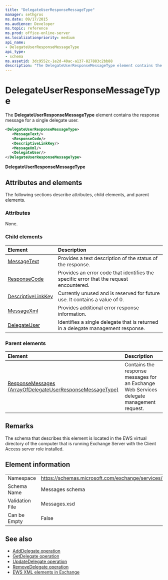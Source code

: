 ```yaml
---
title: "DelegateUserResponseMessageType"
manager: sethgros
ms.date: 09/17/2015
ms.audience: Developer
ms.topic: reference
ms.prod: office-online-server
ms.localizationpriority: medium
api_name:
- DelegateUserResponseMessageType
api_type:
- schema
ms.assetid: 3dc9552c-1e2d-40ac-a137-827883c2bb88
description: "The DelegateUserResponseMessageType element contains the response message for a single delegate user."
---
```


# DelegateUserResponseMessageType

The **DelegateUserResponseMessageType** element contains the response message for a single delegate user. 
  
```xml
<DelegateUserResponseMessageType>
   <MessageText/>
   <ResponseCode/>
   <DescriptiveLinkKey/>
   <MessageXml/>
   <DelegateUser/>
</DelegateUserResponseMessageType>
```

**DelegateUserResponseMessageType**

## Attributes and elements

The following sections describe attributes, child elements, and parent elements.
  
### Attributes

None.
  
### Child elements

|**Element**|**Description**|
|:-----|:-----|
|[MessageText](messagetext.md) <br/> |Provides a text description of the status of the response.  <br/> |
|[ResponseCode](responsecode.md) <br/> |Provides an error code that identifies the specific error that the request encountered.  <br/> |
|[DescriptiveLinkKey](descriptivelinkkey.md) <br/> |Currently unused and is reserved for future use. It contains a value of 0.  <br/> |
|[MessageXml](messagexml.md) <br/> |Provides additional error response information.  <br/> |
|[DelegateUser](delegateuser.md) <br/> |Identifies a single delegate that is returned in a delegate management response.  <br/> |
   
### Parent elements

|**Element**|**Description**|
|:-----|:-----|
|[ResponseMessages (ArrayOfDelegateUserResponseMessageType)](responsemessages-arrayofdelegateuserresponsemessagetype.md) <br/> |Contains the response messages for an Exchange Web Services delegate management request.  <br/> |
   
## Remarks

The schema that describes this element is located in the EWS virtual directory of the computer that is running Exchange Server with the Client Access server role installed.
  
## Element information

|||
|:-----|:-----|
|Namespace  <br/> |https://schemas.microsoft.com/exchange/services/2006/messages  <br/> |
|Schema Name  <br/> |Messages schema  <br/> |
|Validation File  <br/> |Messages.xsd  <br/> |
|Can be Empty  <br/> |False  <br/> |
   
## See also

- [AddDelegate operation](adddelegate-operation.md)  
- [GetDelegate operation](getdelegate-operation.md) 
- [UpdateDelegate operation](updatedelegate-operation.md)  
- [RemoveDelegate operation](removedelegate-operation.md)
- [EWS XML elements in Exchange](ews-xml-elements-in-exchange.md)

